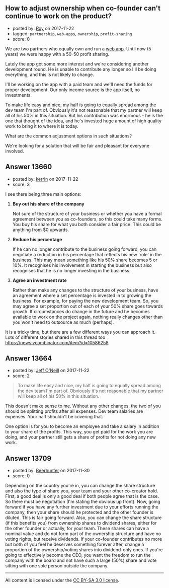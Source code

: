 ## How to adjust ownership when co-founder can't continue to work on the product?

- posted by: [Roy](https://stackexchange.com/users/425453/roy) on 2017-11-22
- tagged: `partnership`, `web-apps`, `ownership`, `profit-sharing`
- score: 0

<p>We are two partners who equally own and run a <a href="http://thenamestork.com" rel="nofollow noreferrer">web app</a>. Until now (5 years) we were happy with a 50-50 profit sharing. </p>

<p>Lately the app got some more interest and we're considering another development round. He is unable to contribute any longer so I'll be doing everything, and this is not likely to change.</p>

<p>I'll be working on the app with a paid team and we'll need the funds for proper development. Our only income source is the app itself, no investments.</p>

<p>To make life easy and nice, my half is going to equally spread among the dev team I'm part of. Obviously it's not reasonable that my partner will keep all of his 50% in this situation. But his contribution was enormous - he is the one that thought of the idea, and he's invested huge amount of high quality work to bring it to where it is today. </p>

<p>What are the common adjustment options in such situations?</p>

<p>We're looking for a solution that will be fair and pleasant for everyone involved.  </p>



## Answer 13660

- posted by: [kerrin](https://stackexchange.com/users/1621372/kerrin) on 2017-11-22
- score: 3

<p>I see there being three main options:</p>

<ol>
<li><p><strong>Buy out his share of the company</strong></p>

<p>Not sure of the structure of your business or whether you have a formal agreement between you as co-founders, so this could take many forms.  You buy his share for what you both consider a fair price.  This could be anything from $0 upwards.</p></li>
<li><p><strong>Reduce his percentage</strong></p>

<p>If he can no longer contribute to the business going forward, you can negotiate a reduction in his percentage that reflects his new 'role' in the business.  This may mean something like his 50% share becomes 5 or 10%.  It recognises his involvement in starting the business but also recognises that he is no longer investing in the business.</p></li>
<li><p><strong>Agree an investment rate</strong></p>

<p>Rather than make any changes to the structure of your business, have an agreement where a set percentage is invested in to growing the business. For example, for paying the new development team.  So, you may agree a set proportion out of each of your 50% share goes towards growth.  If circumstances do change in the future and he becomes available to work on the project again, nothing really changes other than you won't need to outsource as much (perhaps).</p></li>
</ol>

<p>It is a tricky time, but there are a few different ways you can approach it.  Lots of different stories shared in this thread too <a href="https://news.ycombinator.com/item?id=10586258" rel="nofollow noreferrer">https://news.ycombinator.com/item?id=10586258</a>  </p>



## Answer 13664

- posted by: [Jeff O'Neill](https://stackexchange.com/users/46273/jeff-o-neill) on 2017-11-22
- score: 2

<blockquote>
  <p>To make life easy and nice, my half is going to equally spread among the dev team I'm part of. Obviously it's not reasonable that my partner will keep all of his 50% in this situation. </p>
</blockquote>

<p>This doesn't make sense to me.  Without any other changes, the two of you should be splitting profits after all expenses.  Dev team salaries are expenses.  Your half shouldn't be covering that.</p>

<p>One option is for you to become an employee and take a salary in addition to your share of the profits.  This way, you get paid for the work you are doing, and your partner still gets a share of profits for not doing any new work.</p>



## Answer 13709

- posted by: [Beerhunter](https://stackexchange.com/users/6411469/beerhunter) on 2017-11-30
- score: 0

<p>Depending on the country you're in, you can change the share structure and also the type of share you, your team and your other co-creator hold. 
First, a good deal is only a good deal if both people agree that is the case. So there must be negotiation (I'm stating the obvious up front).
Now,  going forward if you have any further investment due to your efforts running the company, then your share should he protected and the other founder is diluted.  This is fair going forward.
Also, you can change the share structure (if this benefits you) from ownership shares to dividend shares, either for the other founder or actually, for your team. These shares can have a nominal value and do not form part of the ownership structure and have no voting rights,  but receive dividends. If your co-founder contributes no more but both of you feel he deserves something forever after, change a proportion of the ownership/voting shares into dividend-only ones. If you're going to effectively become the CEO, you want the freedom to run the company with the board and not have such a large (50%) share and vote sitting with one sole person outside the company. </p>




---

All content is licensed under the [CC BY-SA 3.0 license](https://creativecommons.org/licenses/by-sa/3.0/).
